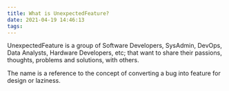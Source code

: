 ```yaml
---
title: What is UnexpectedFeature?
date: 2021-04-19 14:46:13
tags:
---
```


UnexpectedFeature is a group of Software Developers, SysAdmin, DevOps, Data Analysts, Hardware Developers, etc; that want to share their passions, thoughts, problems and solutions, with others.

The name is a reference to the concept of converting a bug into feature for design or laziness.
